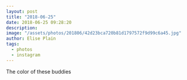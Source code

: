 ```yaml
---
layout: post
title: "2018-06-25"
date: 2018-06-25 09:28:20
description: 
image: "/assets/photos/201806/42d23bca720b81d1797572f9d99c6a45.jpg"
author: Elise Plain
tags: 
  - photos
  - instagram
---
```


The color of these buddies
<p></p>
